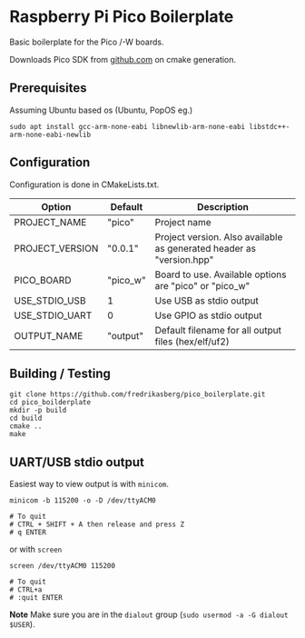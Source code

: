 # Raspberry Pi Pico Boilerplate

Basic boilerplate for the Pico /-W boards.

Downloads Pico SDK from [github.com](https://github.com/raspberrypi/pico-sdk) on cmake generation.

## Prerequisites

Assuming Ubuntu based os (Ubuntu, PopOS eg.)

```
sudo apt install gcc-arm-none-eabi libnewlib-arm-none-eabi libstdc++-arm-none-eabi-newlib
```

## Configuration

Configuration is done in CMakeLists.txt.

| Option          | Default  | Description                                                          |
|-----------------|----------|----------------------------------------------------------------------|
| PROJECT_NAME    | "pico"   | Project name                                                         |
| PROJECT_VERSION | "0.0.1"  | Project version. Also available as generated header as "version.hpp" |
| PICO_BOARD      | "pico_w" | Board to use. Available options are "pico" or "pico_w"               |
| USE_STDIO_USB   | 1        | Use USB as stdio output                                              |
| USE_STDIO_UART  | 0        | Use GPIO as stdio output                                             |
| OUTPUT_NAME     | "output" | Default filename for all output files (hex/elf/uf2)                  |

## Building / Testing

```
git clone https://github.com/fredrikasberg/pico_boilerplate.git
cd pico_boilderplate
mkdir -p build
cd build
cmake ..
make
```

## UART/USB stdio output

Easiest way to view output is with `minicom`.

```
minicom -b 115200 -o -D /dev/ttyACM0

# To quit
# CTRL + SHIFT + A then release and press Z
# q ENTER
```

or with `screen`

```
screen /dev/ttyACM0 115200

# To quit
# CTRL+a 
# :quit ENTER
```

**Note** Make sure you are in the `dialout` group (`sudo usermod -a -G dialout $USER`).